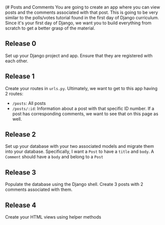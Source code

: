(# Posts and Comments
You are going to create an app where you can view posts and the comments associated with that post. This is going to be very similar to the polls/votes tutorial found in the first day of Django curriculum. Since it's your first day of Django, we want you to build everything from scratch to get a better grasp of the material. 

## Release 0
Set up your Django project and app. Ensure that they are registered with each other.

## Release 1
Create your routes in `urls.py`. Ultimately, we want to get to this app having 2 routes:
- `/posts`: All posts
- `/posts/:id`: Information about a post with that specific ID number. If a post has corresponding comments, we want to see that on this page as well.

## Release 2
Set up your database with your two associated models and migrate them into your database. Specifically, I want a `Post` to have a `title` and `body`. A `Comment` should have a `body` and belong to a `Post`

## Release 3
Populate the database using the Django shell. Create 3 posts with 2 comments associated with them.

## Release 4
Create your HTML views using helper methods
